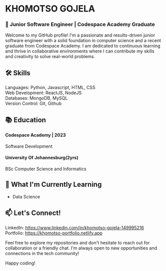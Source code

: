 # KHOMOTSO GOJELA
### 🚀 Junior Software Engineer | Codespace Academy Graduate

Welcome to my GitHub profile! I'm a passionate and results-driven junior software engineer with a solid foundation in computer science and a recent graduate from Codespace Academy. I am dedicated to continuous learning and thrive in collaborative environments where I can contribute my skills and creativity to solve real-world problems.

## 🛠️ Skills
Languages: Python, Javascript, HTML, CSS   
Web Development: ReactJS, NodeJS   
Databases: MongoDB, MySQL   
Version Control: Git, Github   

<!-- ## 🚀 Projects
### Project 1: [Project Name]
Brief description of the project, including your role and the technologies used. Add a link to the project repository or deployed version.

### Project 2: [Project Name]
Another project description with relevant details. Showcase your diversity by including a mix of personal, academic, or collaborative projects.
-->

## 📚 Education
#### Codespace Academy | 2023   
Software Development

#### University Of Johannesburg(2yrs)   
BSc Computer Science and Informatics

## 🌱 What I'm Currently Learning   
* Data Science

## 📫 Let's Connect!
LinkedIn: https://www.linkedin.com/in/khomotso-gojela-149995216   
Portfolio: https://khomotso-portfolio.netlify.app   

Feel free to explore my repositories and don't hesitate to reach out for collaboration or a friendly chat. I'm always open to new opportunities and connections in the tech community!

Happy coding! 
